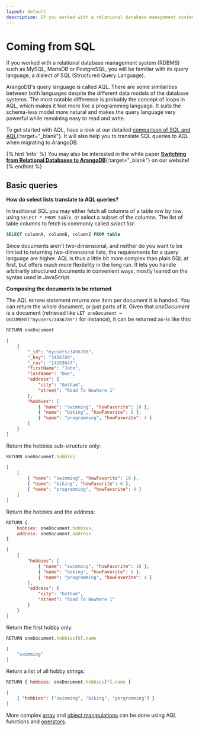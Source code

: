 ```yaml
---
layout: default
description: If you worked with a relational database management system (RDBMS) such as MySQL,MariaDB or PostgreSQL, you will be familiar with its query language, a dialectof SQL (Structured Query Language)
---
```

Coming from SQL
===============

If you worked with a relational database management system (RDBMS) such as MySQL,
MariaDB or PostgreSQL, you will be familiar with its query language, a dialect
of SQL (Structured Query Language).

ArangoDB's query language is called AQL. There are some similarities between both
languages despite the different data models of the database systems. The most
notable difference is probably the concept of loops in AQL, which makes it feel
more like a programming language. It suits the schema-less model more natural
and makes the query language very powerful while remaining easy to read and write.

To get started with AQL, have a look at our detailed
[comparison of SQL and AQL](https://arangodb.com/why-arangodb/sql-aql-comparison/){:target="_blank"}.
It will also help you to translate SQL queries to AQL when migrating to ArangoDB.

{% hint 'info' %}
You may also be interested in the white paper
[**Switching from Relational Databases to ArangoDB**](https://www.arangodb.com/white-paper-switching-relational-database/){:target="_blank"}
on our website!
{% endhint %}

Basic queries
-------------

**How do select lists translate to AQL queries?**

In traditional SQL you may either fetch all columns of a table row by row, using
`SELECT * FROM table`, or select a subset of the columns. The list of table
columns to fetch is commonly called *select list*:

```sql
SELECT columnA, columnB, columnZ FROM table
```

Since documents aren't two-dimensional, and neither do you want to be limited to
returning two-dimensional lists, the requirements for a query language are higher.
AQL is thus a little bit more complex than plain SQL at first, but offers much
more flexibility in the long run. It lets you handle arbitrarily structured
documents in convenient ways, mostly leaned on the syntax used in JavaScript.

**Composing the documents to be returned**

The AQL `RETURN` statement returns one item per document it is handed. You can
return the whole document, or just parts of it. Given that *oneDocument* is
a document (retrieved like `LET oneDocument = DOCUMENT("myusers/3456789")`
for instance), it can be returned as-is like this:

```js
RETURN oneDocument
```

```json
[
    {
        "_id": "myusers/3456789",
        "_key": "3456789",
        "_rev": "14253647",
        "firstName": "John",
        "lastName": "Doe",
        "address": {
            "city": "Gotham",
            "street": "Road To Nowhere 1"
        },
        "hobbies": [
            { "name": "swimming", "howFavorite": 10 },
            { "name": "biking", "howFavorite": 6 },
            { "name": "programming", "howFavorite": 4 }
        ]
    }
]
```

Return the hobbies sub-structure only:

```js
RETURN oneDocument.hobbies
```

```json
[
    [
        { "name": "swimming", "howFavorite": 10 },
        { "name": "biking", "howFavorite": 6 },
        { "name": "programming", "howFavorite": 4 }
    ]
]
```

Return the hobbies and the address:

```js
RETURN {
    hobbies: oneDocument.hobbies,
    address: oneDocument.address
}
```

```json
[
    {
        "hobbies": [
            { "name": "swimming", "howFavorite": 10 },
            { "name": "biking", "howFavorite": 6 },
            { "name": "programming", "howFavorite": 4 }
        ],
        "address": {
            "city": "Gotham",
            "street": "Road To Nowhere 1"
        }
    }
]
```

Return the first hobby only:

```js
RETURN oneDocument.hobbies[0].name
```

```json
[
    "swimming"
]
```

Return a list of all hobby strings:

```js
RETURN { hobbies: oneDocument.hobbies[*].name }
```

```json
[
    { "hobbies": ["swimming", "biking", "porgramming"] }
]
```

More complex [array](aql/functions-array.html) and
[object manipulations](aql/functions-document.html) can be done using
AQL functions and [operators](aql/operators.html).
